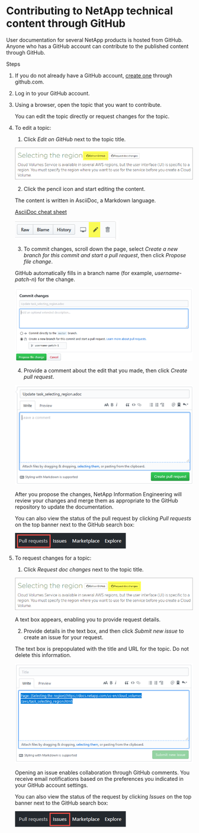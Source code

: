 # Contributing to NetApp technical content through GitHub
User documentation for several NetApp products is hosted from GitHub.  Anyone who has a GitHub account can contribute to the published content through GitHub.

Steps
1. If you do not already have a GitHub account, [create one](https://github.com/join) through github.com.
2. Log in to your GitHub account.
3. Using a browser, open the topic that you want to contribute.

    You can edit the topic directly or request changes for the topic.
4. To edit a topic:
    1. Click *Edit on GitHub* next to the topic title.  

      ![Edit on GitHub](media/diagram_edit_on_github.png)

    2. Click the pencil icon and start editing the content.  

      The content is written in AsciiDoc, a Markdown language.  

      [AsciiDoc cheat sheet](http://web.netapp.com/%7Ebcammett/AsciiDoc/cheat_sheet.html)  

      ![Pencil icon](media/diagram_pencil_icon.png)

    3. To commit changes, scroll down the page, select *Create a new branch for this commit and start a pull request*, then click *Propose file change*.  

      GitHub automatically fills in a branch name (for example, _username-patch-n_) for the change.  

      ![Propose file change](media/diagram_propose_file_change.png)

    4. Provide a comment about the edit that you made, then click *Create pull request*.

      ![Create pull request](media/diagram_create_pull_requst.png)  

      After you propose the changes, NetApp Information Engineering will review your changes and merge them as appropriate to the GitHub repository to update the documentation.

      You can also view the status of the pull request by clicking *Pull requests* on the top banner next to the GitHub search box:

      ![Pull request tab](media/diagram_pull_request_tab.png)  

5. To request changes for a topic:
    1. Click *Request doc changes* next to the topic title.

      ![Request doc changes](media/diagram_request_doc_changes.png)

      A text box appears, enabling you to provide request details.

    2. Provide details in the text box, and then click *Submit new issue* to create an issue for your request.

      The text box is prepopulated with the title and URL for the topic.  Do not delete this information.

      ![Submit new issue](media/diagram_submit_new_issue.png)

      Opening an issue enables collaboration through GitHub comments. You receive email notifications based on the preferences you indicated in your GitHub account settings.

      You can also view the status of the request by clicking *Issues* on the top banner next to the GitHub search box:

      ![Issues tab](media/diagram_issues_tab.png)
